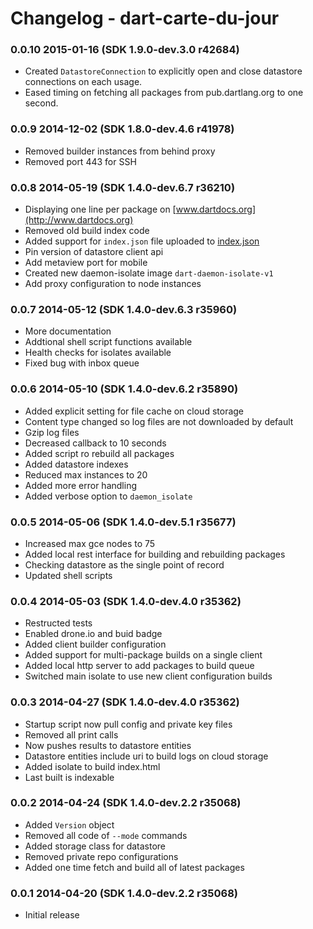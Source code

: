 # Changelog - dart-carte-du-jour

### 0.0.10 2015-01-16 (SDK 1.9.0-dev.3.0 r42684)

- Created `DatastoreConnection` to explicitly open and close datastore connections on each usage.
- Eased timing on fetching all packages from pub.dartlang.org to one second.

### 0.0.9 2014-12-02 (SDK 1.8.0-dev.4.6 r41978)

- Removed builder instances from behind proxy
- Removed port 443 for SSH

### 0.0.8 2014-05-19 (SDK 1.4.0-dev.6.7 r36210)

- Displaying one line per package on [www.dartdocs.org](http://www.dartdocs.org)
- Removed old build index code
- Added support for `index.json` file uploaded to [index.json](http://www.dartdocs.org/index.json)
- Pin version of datastore client api
- Add metaview port for mobile
- Created new daemon-isolate image `dart-daemon-isolate-v1`
- Add proxy configuration to node instances

### 0.0.7 2014-05-12 (SDK 1.4.0-dev.6.3 r35960)

- More documentation
- Addtional shell script functions available
- Health checks for isolates available
- Fixed bug with inbox queue

### 0.0.6 2014-05-10 (SDK 1.4.0-dev.6.2 r35890)

- Added explicit setting for file cache on cloud storage
- Content type changed so log files are not downloaded by default
- Gzip log files
- Decreased callback to 10 seconds
- Added script ro rebuild all packages
- Added datastore indexes
- Reduced max instances to 20
- Added more error handling
- Added verbose option to `daemon_isolate`

### 0.0.5 2014-05-06 (SDK 1.4.0-dev.5.1 r35677)

- Increased max gce nodes to 75
- Added local rest interface for building and rebuilding packages
- Checking datastore as the single point of record
- Updated shell scripts

### 0.0.4 2014-05-03 (SDK 1.4.0-dev.4.0 r35362)

- Restructed tests
- Enabled drone.io and buid badge
- Added client builder configuration
- Added support for multi-package builds on a single client
- Added local http server to add packages to build queue
- Switched main isolate to use new client configuration builds

### 0.0.3 2014-04-27 (SDK 1.4.0-dev.4.0 r35362)

- Startup script now pull config and private key files
- Removed all print calls
- Now pushes results to datastore entities
- Datastore entities include uri to build logs on cloud storage
- Added isolate to build index.html
- Last built is indexable

### 0.0.2 2014-04-24 (SDK 1.4.0-dev.2.2 r35068)

- Added `Version` object
- Removed all code of `--mode` commands
- Added storage class for datastore 
- Removed private repo configurations 
- Added one time fetch and build all of latest packages

### 0.0.1 2014-04-20 (SDK 1.4.0-dev.2.2 r35068)

- Initial release